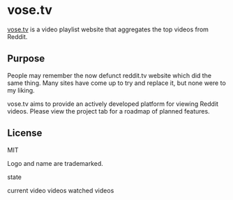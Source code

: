 # vose.tv

[vose.tv](https://vose.tv) is a video playlist website that aggregates the top videos from Reddit.

## Purpose

People may remember the now defunct reddit.tv website which did the same thing. Many sites have come up to try and replace it, but none were to my liking.

vose.tv aims to provide an actively developed platform for viewing Reddit videos. Please view the project tab for a roadmap of planned features.

## License

MIT

Logo and name are trademarked.


state

current video
videos
watched videos
